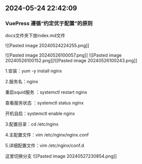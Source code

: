 ## 2024-05-24 22:42:09

### VuePress 遵循“约定优于配置”的原则

docs文件夹下放index.md文件

![[Pasted image 20240524224255.png]]

![[Pasted image 20240526100057.png]]
![[Pasted image 20240526100152.png]]![[Pasted image 20240526100243.png]]



1.安装：yum -y install nginx

2.服务名：nginx

重启squid服务 ：systemctl restart nginx

查看服务状态 ：systemctl status nginx

开机自启：systemctl enable nginx

3.配置目录：cd /etc/nginx

4.主配置文件：vim /etc/nginx/nginx.conf

5.详细配置文件：vim /etc/nginx/conf.d

这里切换分支
![[Pasted image 20240527230854.png]]